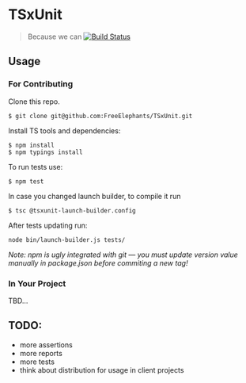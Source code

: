 # TSxUnit
> Because we can [![Build Status](https://travis-ci.org/FreeElephants/TSxUnit.svg?branch=master)](https://travis-ci.org/FreeElephants/TSxUnit)

## Usage

### For Contributing

Clone this repo. 

```
$ git clone git@github.com:FreeElephants/TSxUnit.git 
```

Install TS tools and dependencies:

```
$ npm install 
$ npm typings install
```

To run tests use:

```
$ npm test
```

In case you changed launch builder, to compile it run 

```
$ tsc @tsxunit-launch-builder.config
```

After tests updating run: 

```
node bin/launch-builder.js tests/
```

*Note: npm is ugly integrated with git — you must update version value manually in package.json before commiting a new tag!* 

### In Your Project

TBD... 

## TODO:
* more assertions
* more reports
* more tests
* think about distribution for usage in client projects
